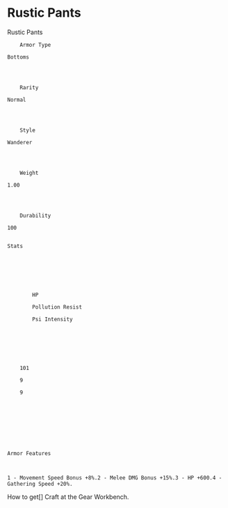 # Rustic Pants

Rustic Pants


	
		
		
	
	



	
		Armor Type
	
	Bottoms



	
		Rarity
	
	Normal



	
		Style
	
	Wanderer



	
		Weight
	
	1.00



	
		Durability
	
	100


	Stats

	
	
	
	
		
		
			HP
		
			Pollution Resist
		
			Psi Intensity
		
		
	
	
	
	
	
		101
	
		9
	
		9
	
	
	






	Armor Features


	
	1 - Movement Speed Bonus +8%.2 - Melee DMG Bonus +15%.3 - HP +600.4 - Gathering Speed +20%.







How to get[]
Craft at the Gear Workbench.

